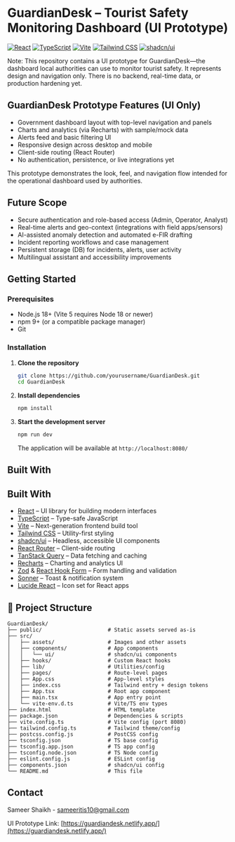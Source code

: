 # GuardianDesk – Tourist Safety Monitoring Dashboard (UI Prototype)

[![React](https://img.shields.io/badge/React-18.3.x-61DAFB.svg)](https://reactjs.org/)
[![TypeScript](https://img.shields.io/badge/TypeScript-5.8.x-3178C6.svg)](https://www.typescriptlang.org/)
[![Vite](https://img.shields.io/badge/Vite-5.4.x-646CFF.svg)](https://vitejs.dev/)
[![Tailwind CSS](https://img.shields.io/badge/Tailwind-3.4.x-38B2AC.svg)](https://tailwindcss.com/)
[![shadcn/ui](https://img.shields.io/badge/shadcn/ui-Radix-000000.svg)](https://ui.shadcn.com/)

Note: This repository contains a UI prototype for GuardianDesk—the dashboard local authorities can use to monitor tourist safety. It represents design and navigation only. There is no backend, real-time data, or production hardening yet.


## GuardianDesk Prototype Features (UI Only)

- Government dashboard layout with top-level navigation and panels
- Charts and analytics (via Recharts) with sample/mock data
- Alerts feed and basic filtering UI
- Responsive design across desktop and mobile
- Client-side routing (React Router)
- No authentication, persistence, or live integrations yet

This prototype demonstrates the look, feel, and navigation flow intended for the operational dashboard used by authorities.

## Future Scope

- Secure authentication and role-based access (Admin, Operator, Analyst)
- Real-time alerts and geo-context (integrations with field apps/sensors)
- AI-assisted anomaly detection and automated e-FIR drafting
- Incident reporting workflows and case management
- Persistent storage (DB) for incidents, alerts, user activity
- Multilingual assistant and accessibility improvements


## Getting Started

### Prerequisites

- Node.js 18+ (Vite 5 requires Node 18 or newer)
- npm 9+ (or a compatible package manager)
- Git

### Installation

1. **Clone the repository**
   ```bash
   git clone https://github.com/yourusername/GuardianDesk.git
   cd GuardianDesk
   ```

2. **Install dependencies**
   ```bash
   npm install
   ```

3. **Start the development server**
   ```bash
   npm run dev
   ```
   The application will be available at `http://localhost:8080/`

## Built With

## Built With

- [React](https://reactjs.org/) – UI library for building modern interfaces  
- [TypeScript](https://www.typescriptlang.org/) – Type-safe JavaScript  
- [Vite](https://vitejs.dev/) – Next-generation frontend build tool  
- [Tailwind CSS](https://tailwindcss.com/) – Utility-first styling  
- [shadcn/ui](https://ui.shadcn.com/) – Headless, accessible UI components  
- [React Router](https://reactrouter.com/) – Client-side routing  
- [TanStack Query](https://tanstack.com/query) – Data fetching and caching  
- [Recharts](https://recharts.org/) – Charting and analytics UI  
- [Zod](https://zod.dev/) & [React Hook Form](https://react-hook-form.com/) – Form handling and validation  
- [Sonner](https://sonner.emilkowal.ski/) – Toast & notification system  
- [Lucide React](https://lucide.dev/) – Icon set for React apps  

## 📂 Project Structure

```
GuardianDesk/
├── public/                     # Static assets served as-is
├── src/
│   ├── assets/                 # Images and other assets
│   ├── components/             # App components
│   │   └── ui/                 # shadcn/ui components
│   ├── hooks/                  # Custom React hooks
│   ├── lib/                    # Utilities/config
│   ├── pages/                  # Route-level pages
│   ├── App.css                 # App-level styles
│   ├── index.css               # Tailwind entry + design tokens
│   ├── App.tsx                 # Root app component
│   ├── main.tsx                # App entry point
│   └── vite-env.d.ts           # Vite/TS env types
├── index.html                  # HTML template
├── package.json                # Dependencies & scripts
├── vite.config.ts              # Vite config (port 8080)
├── tailwind.config.ts          # Tailwind theme/config
├── postcss.config.js           # PostCSS config
├── tsconfig.json               # TS base config
├── tsconfig.app.json           # TS app config
├── tsconfig.node.json          # TS Node config
├── eslint.config.js            # ESLint config
├── components.json             # shadcn/ui config
└── README.md                   # This file
```

## Contact

Sameer Shaikh - sameeritis10@gmail.com

UI Prototype Link: [https://guardiandesk.netlify.app/](https://guardiandesk.netlify.app/)
